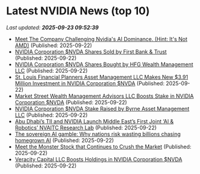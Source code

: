 # Latest NVIDIA News (top 10)
_Last updated: **2025-09-23 09:52:39**_

- [Meet The Company Challenging Nvidia's AI Dominance. (Hint: It's Not AMD)](https://biztoc.com/x/7fab270d1447c3ef) (Published: 2025-09-22)
- [NVIDIA Corporation $NVDA Shares Sold by First Bank & Trust](https://www.etfdailynews.com/2025/09/22/nvidia-corporation-nvda-shares-sold-by-first-bank-trust/) (Published: 2025-09-22)
- [NVIDIA Corporation $NVDA Shares Bought by HFG Wealth Management LLC](https://www.etfdailynews.com/2025/09/22/nvidia-corporation-nvda-shares-bought-by-hfg-wealth-management-llc/) (Published: 2025-09-22)
- [St. Louis Financial Planners Asset Management LLC Makes New $3.91 Million Investment in NVIDIA Corporation $NVDA](https://www.etfdailynews.com/2025/09/22/st-louis-financial-planners-asset-management-llc-makes-new-3-91-million-investment-in-nvidia-corporation-nvda/) (Published: 2025-09-22)
- [Market Street Wealth Management Advisors LLC Boosts Stake in NVIDIA Corporation $NVDA](https://www.etfdailynews.com/2025/09/22/market-street-wealth-management-advisors-llc-boosts-stake-in-nvidia-corporation-nvda/) (Published: 2025-09-22)
- [NVIDIA Corporation $NVDA Stake Raised by Byrne Asset Management LLC](https://www.etfdailynews.com/2025/09/22/nvidia-corporation-nvda-stake-raised-by-byrne-asset-management-llc/) (Published: 2025-09-22)
- [Abu Dhabi’s TII and NVIDIA Launch Middle East’s First Joint ‘AI & Robotics’ NVAITC Research Lab](https://financialpost.com/pmn/business-wire-news-releases-pmn/abu-dhabis-tii-and-nvidia-launch-middle-easts-first-joint-ai-robotics-nvaitc-research-lab) (Published: 2025-09-22)
- [The sovereign AI gamble: Why nations risk wasting billions chasing homegrown AI](https://www.livemint.com/opinion/online-views/sovereign-ai-homegrown-models-risks-foreign-tech-dominance-chips-11758372867269.html) (Published: 2025-09-22)
- [Meet the Monster Stock that Continues to Crush the Market](https://biztoc.com/x/35155d1bf11d4306) (Published: 2025-09-22)
- [Veracity Capital LLC Boosts Holdings in NVIDIA Corporation $NVDA](https://www.etfdailynews.com/2025/09/22/veracity-capital-llc-boosts-holdings-in-nvidia-corporation-nvda/) (Published: 2025-09-22)
